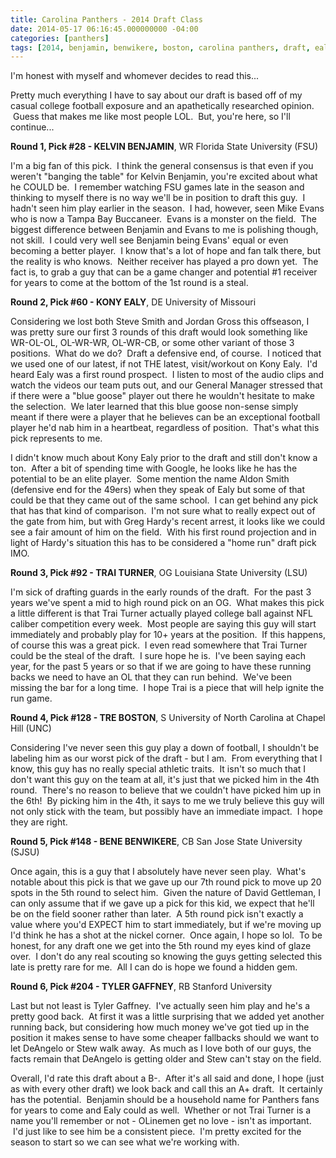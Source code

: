 ```yaml
---
title: Carolina Panthers - 2014 Draft Class
date: 2014-05-17 06:16:45.000000000 -04:00
categories: [panthers]
tags: [2014, benjamin, benwikere, boston, carolina panthers, draft, ealy, gaffney, gettleman, nfl, turner]
---
```


I'm honest with myself and whomever decides to read this...

Pretty much everything I have to say about our draft is based off of my casual college football exposure and an apathetically researched opinion.  Guess that makes me like most people LOL.  But, you're here, so I'll continue...

**Round 1, Pick #28 - KELVIN BENJAMIN**, WR Florida State University (FSU)

I'm a big fan of this pick.  I think the general consensus is that even if you weren't "banging the table" for Kelvin Benjamin, you're excited about what he COULD be.  I remember watching FSU games late in the season and thinking to myself there is no way we'll be in position to draft this guy.  I hadn't seen him play earlier in the season.  I had, however, seen Mike Evans who is now a Tampa Bay Buccaneer.  Evans is a monster on the field.  The biggest difference between Benjamin and Evans to me is polishing though, not skill.  I could very well see Benjamin being Evans' equal or even becoming a better player.  I know that's a lot of hope and fan talk there, but the reality is who knows.  Neither receiver has played a pro down yet.  The fact is, to grab a guy that can be a game changer and potential #1 receiver for years to come at the bottom of the 1st round is a steal.

**Round 2, Pick #60 - KONY EALY**, DE University of Missouri

Considering we lost both Steve Smith and Jordan Gross this offseason, I was pretty sure our first 3 rounds of this draft would look something like WR-OL-OL, OL-WR-WR, OL-WR-CB, or some other variant of those 3 positions.  What do we do?  Draft a defensive end, of course.  I noticed that we used one of our latest, if not THE latest, visit/workout on Kony Ealy.  I'd heard Ealy was a first round prospect.  I listen to most of the audio clips and watch the videos our team puts out, and our General Manager stressed that if there were a "blue goose" player out there he wouldn't hesitate to make the selection.  We later learned that this blue goose non-sense simply meant if there were a player that he believes can be an exceptional football player he'd nab him in a heartbeat, regardless of position.  That's what this pick represents to me.

I didn't know much about Kony Ealy prior to the draft and still don't know a ton.  After a bit of spending time with Google, he looks like he has the potential to be an elite player.  Some mention the name Aldon Smith (defensive end for the 49ers) when they speak of Ealy but some of that could be that they came out of the same school.  I can get behind any pick that has that kind of comparison.  I'm not sure what to really expect out of the gate from him, but with Greg Hardy's recent arrest, it looks like we could see a fair amount of him on the field.  With his first round projection and in light of Hardy's situation this has to be considered a "home run" draft pick IMO.

**Round 3, Pick #92 - TRAI TURNER**, OG Louisiana State University (LSU)

I'm sick of drafting guards in the early rounds of the draft.  For the past 3 years we've spent a mid to high round pick on an OG.  What makes this pick a little different is that Trai Turner actually played college ball against NFL caliber competition every week.  Most people are saying this guy will start immediately and probably play for 10+ years at the position.  If this happens, of course this was a great pick.  I even read somewhere that Trai Turner could be the steal of the draft.  I sure hope he is.  I've been saying each year, for the past 5 years or so that if we are going to have these running backs we need to have an OL that they can run behind.  We've been missing the bar for a long time.  I hope Trai is a piece that will help ignite the run game.

**Round 4, Pick #128 - TRE BOSTON**, S University of North Carolina at Chapel Hill (UNC)

Considering I've never seen this guy play a down of football, I shouldn't be labeling him as our worst pick of the draft - but I am.  From everything that I know, this guy has no really special athletic traits.  It isn't so much that I don't want this guy on the team at all, it's just that we picked him in the 4th round.  There's no reason to believe that we couldn't have picked him up in the 6th!  By picking him in the 4th, it says to me we truly believe this guy will not only stick with the team, but possibly have an immediate impact.  I hope they are right.

**Round 5, Pick #148 - BENE BENWIKERE**, CB San Jose State University (SJSU)

Once again, this is a guy that I absolutely have never seen play.  What's notable about this pick is that we gave up our 7th round pick to move up 20 spots in the 5th round to select him.  Given the nature of David Gettleman, I can only assume that if we gave up a pick for this kid, we expect that he'll be on the field sooner rather than later.  A 5th round pick isn't exactly a value where you'd EXPECT him to start immediately, but if we're moving up I'd think he has a shot at the nickel corner.  Once again, I hope so lol.  To be honest, for any draft one we get into the 5th round my eyes kind of glaze over.  I don't do any real scouting so knowing the guys getting selected this late is pretty rare for me.  All I can do is hope we found a hidden gem.

**Round 6, Pick #204 - TYLER GAFFNEY**, RB Stanford University

Last but not least is Tyler Gaffney.  I've actually seen him play and he's a pretty good back.  At first it was a little surprising that we added yet another running back, but considering how much money we've got tied up in the position it makes sense to have some cheaper fallbacks should we want to let DeAngelo or Stew walk away.  As much as I love both of our guys, the facts remain that DeAngelo is getting older and Stew can't stay on the field.

Overall, I'd rate this draft about a B-.  After it's all said and done, I hope (just as with every other draft) we look back and call this an A+ draft.  It certainly has the potential.  Benjamin should be a household name for Panthers fans for years to come and Ealy could as well.  Whether or not Trai Turner is a name you'll remember or not - OLinemen get no love - isn't as important.  I'd just like to see him be a consistent piece.  I'm pretty excited for the season to start so we can see what we're working with.
